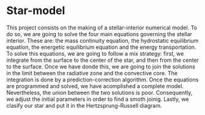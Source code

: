 # Star-model
This project consists on the making of a stellar-interior numerical model. To do so, we are going to solve the four main equations governing the stellar interior. These are: the mass continuity equation, the hydrostatic equilibrium equation, the energetic equilibrium equation and the energy transportation. To solve this equations, we are going to follow a mix strategy: first, we integrate from the surface to the center of the star, and then from the center to the surface. Once we have donde this, we are going to join the solutions in the limit between the radiative zone and the convective core. The integration is done by a prediction-correction algorithm. Once the equations are programmed and solved, we have acomplished a complete model. Nevertheless, the union between the two solutions is poor. Consequently, we adjust the initial parameters in order to find a smoth joinig. Lastly, we clasify our star and put it in the Hertzsprung-Russell diagram.
